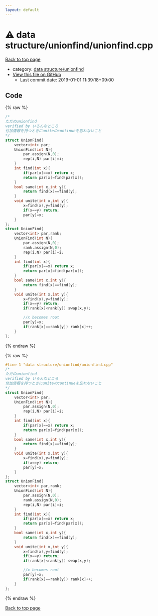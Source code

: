 ```yaml
---
layout: default
---
```


<!-- mathjax config similar to math.stackexchange -->
<script type="text/javascript" async
  src="https://cdnjs.cloudflare.com/ajax/libs/mathjax/2.7.5/MathJax.js?config=TeX-MML-AM_CHTML">
</script>
<script type="text/x-mathjax-config">
  MathJax.Hub.Config({
    TeX: { equationNumbers: { autoNumber: "AMS" }},
    tex2jax: {
      inlineMath: [ ['$','$'] ],
      processEscapes: true
    },
    "HTML-CSS": { matchFontHeight: false },
    displayAlign: "left",
    displayIndent: "2em"
  });
</script>

<script type="text/javascript" src="https://cdnjs.cloudflare.com/ajax/libs/jquery/3.4.1/jquery.min.js"></script>
<script src="https://cdn.jsdelivr.net/npm/jquery-balloon-js@1.1.2/jquery.balloon.min.js" integrity="sha256-ZEYs9VrgAeNuPvs15E39OsyOJaIkXEEt10fzxJ20+2I=" crossorigin="anonymous"></script>
<script type="text/javascript" src="../../../assets/js/copy-button.js"></script>
<link rel="stylesheet" href="../../../assets/css/copy-button.css" />


# :warning: data structure/unionfind/unionfind.cpp

<a href="../../../index.html">Back to top page</a>

* category: <a href="../../../index.html#c2dde45cf8b056fa1d016e48f1da538e">data structure/unionfind</a>
* <a href="{{ site.github.repository_url }}/blob/master/data structure/unionfind/unionfind.cpp">View this file on GitHub</a>
    - Last commit date: 2019-01-01 11:39:18+09:00




## Code

<a id="unbundled"></a>
{% raw %}
```cpp
/*
ただのunionfind
verified by いろんなところ
付加情報を持つときにuniteのcontinueを忘れないこと
*/
struct UnionFind{
	vector<int> par;
	UnionFind(int N){
		par.assign(N,0);
		rep(i,N) par[i]=i;
	}
	int find(int x){
		if(par[x]==x) return x;
		return par[x]=find(par[x]);
	}
	bool same(int x,int y){
		return find(x)==find(y);
	}
	void unite(int x,int y){
		x=find(x),y=find(y);
		if(x==y) return;
		par[y]=x;
	}
};
struct UnionFind{
	vector<int> par,rank;
	UnionFind(int N){
		par.assign(N,0);
		rank.assign(N,0);
		rep(i,N) par[i]=i;
	}
	int find(int x){
		if(par[x]==x) return x;
		return par[x]=find(par[x]);
	}
	bool same(int x,int y){
		return find(x)==find(y);
	}
	void unite(int x,int y){
		x=find(x),y=find(y);
		if(x==y) return;
		if(rank[x]<rank[y]) swap(x,y);

		//x becomes root
		par[y]=x;
		if(rank[x]==rank[y]) rank[x]++;
	}
};
```
{% endraw %}

<a id="bundled"></a>
{% raw %}
```cpp
#line 1 "data structure/unionfind/unionfind.cpp"
/*
ただのunionfind
verified by いろんなところ
付加情報を持つときにuniteのcontinueを忘れないこと
*/
struct UnionFind{
	vector<int> par;
	UnionFind(int N){
		par.assign(N,0);
		rep(i,N) par[i]=i;
	}
	int find(int x){
		if(par[x]==x) return x;
		return par[x]=find(par[x]);
	}
	bool same(int x,int y){
		return find(x)==find(y);
	}
	void unite(int x,int y){
		x=find(x),y=find(y);
		if(x==y) return;
		par[y]=x;
	}
};
struct UnionFind{
	vector<int> par,rank;
	UnionFind(int N){
		par.assign(N,0);
		rank.assign(N,0);
		rep(i,N) par[i]=i;
	}
	int find(int x){
		if(par[x]==x) return x;
		return par[x]=find(par[x]);
	}
	bool same(int x,int y){
		return find(x)==find(y);
	}
	void unite(int x,int y){
		x=find(x),y=find(y);
		if(x==y) return;
		if(rank[x]<rank[y]) swap(x,y);

		//x becomes root
		par[y]=x;
		if(rank[x]==rank[y]) rank[x]++;
	}
};

```
{% endraw %}

<a href="../../../index.html">Back to top page</a>

